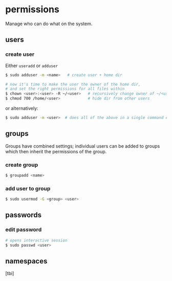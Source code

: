 # permissions
Manage who can do what on the system.

## users
### create user
Either `useradd` or `adduser`
```sh
$ sudo adduser -m <name>   # create user + home dir

# now it's time to make the user the owner of the home dir,
# and set the right permissions for all files within
$ chown <user>:<user> -R ~/<user>   # recursively change owner of ~/<user>/**
$ chmod 700 /home/<user>            # hide dir from other users
```
or alternatively:
```sh
$ sudo adduser -m <user>  # does all of the above in a single command except
```

## groups
Groups have combined settings; individual users can be added to groups which
then inherit the permissions of the group.

### create group
```sh
$ groupadd <name>
```

### add user to group
```sh
$ sudo usermod -G <group> <user>
```

## passwords
### edit password
```sh
# opens interactive session
$ sudo passwd <user>
```

## namespaces
[tbi]
